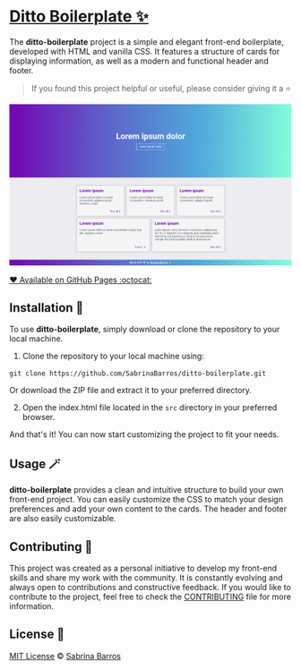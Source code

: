 # [Ditto Boilerplate ✨](https://sabrinabarros.github.io/ditto-boilerplate/src/index.html#)

The **ditto-boilerplate** project is a simple and elegant front-end boilerplate, developed with HTML and vanilla CSS. It features a structure of cards for displaying information, as well as a modern and functional header and footer.

> If you found this project helpful or useful, please consider giving it a ⭐

![ditto boilerplate](./docs/ditto-boilerplate.png)

[❤️ Available on GitHub Pages :octocat:](https://sabrinabarros.github.io/ditto-boilerplate/src/index.html#)

## Installation 🔧

To use **ditto-boilerplate**, simply download or clone the repository to your local machine.

1. Clone the repository to your local machine using:

```
git clone https://github.com/SabrinaBarros/ditto-boilerplate.git
```

Or download the ZIP file and extract it to your preferred directory.

2. Open the index.html file located in the `src` directory in your preferred browser.

And that's it! You can now start customizing the project to fit your needs.

## Usage 🪄

**ditto-boilerplate** provides a clean and intuitive structure to build your own front-end project. You can easily customize the CSS to match your design preferences and add your own content to the cards. The header and footer are also easily customizable.

## Contributing 💌

This project was created as a personal initiative to develop my front-end skills and share my work with the community. It is constantly evolving and always open to contributions and constructive feedback. If you would like to contribute to the project, feel free to check the [CONTRIBUTING](CONTRIBUTING.md) file for more information. 

## License 📃

[MIT License](https://github.com/SabrinaBarros/retro-games-api/blob/master/LICENSE.md) © [Sabrina Barros](https://github.com/SabrinaBarros)